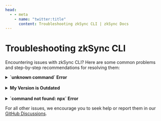 ```yaml
---
head:
  - - meta
    - name: "twitter:title"
      content: Troubleshooting zkSync CLI | zkSync Docs
---
```


# Troubleshooting zkSync CLI

Encountering issues with zkSync CLI? Here are some common problems and step-by-step recommendations for resolving them:

<details>
<summary><strong>`unknown command` Error</strong></summary>

If you encounter an `unknown command` error, follow these steps:

a. **Check the zkSync CLI Version**

- Run `npx zksync-cli --version` to check your current version.
- Compare it with the latest version available on [npm](https://www.npmjs.com/package/zksync-cli).
- If your version is lower than the one on npm, follow the steps below. If your version is up-to-date, it's possible that the command was moved or renamed. Use `npx zksync-cli help` for a list of current commands or refer to the documentation.

b. **Verify Local Installation**

- Use `npm list zksync-cli` to check if `zksync-cli` is installed in the current directory or any parent directories from where you are running your terminal.
- If it is indeed installed, make sure to uninstall it by running `npm uninstall zksync-cli` in its installation location. Remove all instances of `zksync-cli` until none are found by `npm list zksync-cli`.

c. **Verify Global Installation**

- Use `npm list -g zksync-cli` to check if `zksync-cli` is installed globally.
- If it is installed globally, uninstall it using `npm uninstall -g zksync-cli`.

d. **Clean npm Cache**

- Run `npm cache clean --force`.

e. **Use the Latest Version**

- As a quick fix, or if the above steps don't resolve the issue, use `npx zksync-cli@latest [command]`, for example, `npx zksync-cli@latest dev start`.

</details>

<br />

<details>
<summary><strong>My Version is Outdated</strong></summary>

If `npx zksync-cli` is not running the latest version:

- Refer to the guide above to check and update your zkSync CLI version.

</details>

<br />

<details>
<summary><strong>`command not found: npx` Error</strong></summary>

If you receive a `command not found: npx` error, it means Node.js is not installed or not correctly set up on your system:

- Install Node.js from [https://nodejs.org/](https://nodejs.org/). This will also install `npm` and `npx`.
- After installation, restart your terminal and try running `npx zksync-cli` again.

</details>

For all other issues, we encourage you to seek help or report them in our [GitHub Discussions](https://github.com/zkSync-Community-Hub/zksync-developers/discussions/new?category=general&title=[zksync-cli]%20<Title>).
